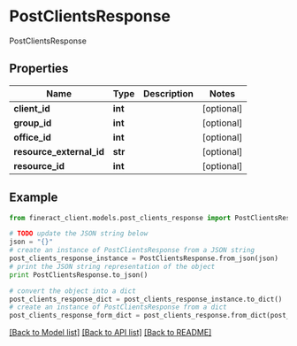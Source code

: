 # PostClientsResponse

PostClientsResponse

## Properties

Name | Type | Description | Notes
------------ | ------------- | ------------- | -------------
**client_id** | **int** |  | [optional] 
**group_id** | **int** |  | [optional] 
**office_id** | **int** |  | [optional] 
**resource_external_id** | **str** |  | [optional] 
**resource_id** | **int** |  | [optional] 

## Example

```python
from fineract_client.models.post_clients_response import PostClientsResponse

# TODO update the JSON string below
json = "{}"
# create an instance of PostClientsResponse from a JSON string
post_clients_response_instance = PostClientsResponse.from_json(json)
# print the JSON string representation of the object
print PostClientsResponse.to_json()

# convert the object into a dict
post_clients_response_dict = post_clients_response_instance.to_dict()
# create an instance of PostClientsResponse from a dict
post_clients_response_form_dict = post_clients_response.from_dict(post_clients_response_dict)
```
[[Back to Model list]](../README.md#documentation-for-models) [[Back to API list]](../README.md#documentation-for-api-endpoints) [[Back to README]](../README.md)


